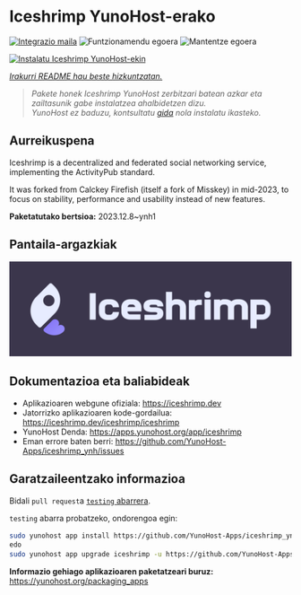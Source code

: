 <!--
Ohart ongi: README hau automatikoki sortu da <https://github.com/YunoHost/apps/tree/master/tools/readme_generator>ri esker
EZ editatu eskuz.
-->

# Iceshrimp YunoHost-erako

[![Integrazio maila](https://dash.yunohost.org/integration/iceshrimp.svg)](https://ci-apps.yunohost.org/ci/apps/iceshrimp/) ![Funtzionamendu egoera](https://ci-apps.yunohost.org/ci/badges/iceshrimp.status.svg) ![Mantentze egoera](https://ci-apps.yunohost.org/ci/badges/iceshrimp.maintain.svg)

[![Instalatu Iceshrimp YunoHost-ekin](https://install-app.yunohost.org/install-with-yunohost.svg)](https://install-app.yunohost.org/?app=iceshrimp)

*[Irakurri README hau beste hizkuntzatan.](./ALL_README.md)*

> *Pakete honek Iceshrimp YunoHost zerbitzari batean azkar eta zailtasunik gabe instalatzea ahalbidetzen dizu.*  
> *YunoHost ez baduzu, kontsultatu [gida](https://yunohost.org/install) nola instalatu ikasteko.*

## Aurreikuspena

Iceshrimp is a decentralized and federated social networking service, implementing the ActivityPub standard.

It was forked from Calckey Firefish (itself a fork of Misskey) in mid-2023, to focus on stability, performance and usability instead of new features.

**Paketatutako bertsioa:** 2023.12.8~ynh1

## Pantaila-argazkiak

![Iceshrimp(r)en pantaila-argazkia](./doc/screenshots/example.jpg)

## Dokumentazioa eta baliabideak

- Aplikazioaren webgune ofiziala: <https://iceshrimp.dev>
- Jatorrizko aplikazioaren kode-gordailua: <https://iceshrimp.dev/iceshrimp/iceshrimp>
- YunoHost Denda: <https://apps.yunohost.org/app/iceshrimp>
- Eman errore baten berri: <https://github.com/YunoHost-Apps/iceshrimp_ynh/issues>

## Garatzaileentzako informazioa

Bidali `pull request`a [`testing` abarrera](https://github.com/YunoHost-Apps/iceshrimp_ynh/tree/testing).

`testing` abarra probatzeko, ondorengoa egin:

```bash
sudo yunohost app install https://github.com/YunoHost-Apps/iceshrimp_ynh/tree/testing --debug
edo
sudo yunohost app upgrade iceshrimp -u https://github.com/YunoHost-Apps/iceshrimp_ynh/tree/testing --debug
```

**Informazio gehiago aplikazioaren paketatzeari buruz:** <https://yunohost.org/packaging_apps>
